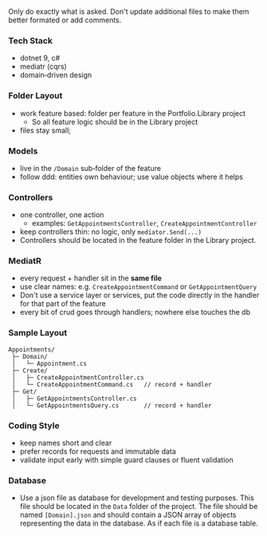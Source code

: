 Only do exactly what is asked. Don't update additional files to make them better formated or add comments.

### Tech Stack

- dotnet 9, c#
- mediatr (cqrs)
- domain‑driven design

### Folder Layout

- work feature based: folder per feature in the Portfolio.Library project
    - So all feature logic should be in the Library project
- files stay small;

### Models

- live in the `/Domain` sub‑folder of the feature
- follow ddd: entities own behaviour; use value objects where it helps

### Controllers

- one controller, one action
    - examples: `GetAppointmentsController`, `CreateAppointmentController`
- keep controllers thin: no logic, only `mediator.Send(...)`
- Controllers should be located in the feature folder in the Library project.

### MediatR

- every request + handler sit in the **same file**
- use clear names: e.g. `CreateAppointmentCommand` or `GetAppointmentQuery`
- Don't use a service layer or services, put the code directly in the handler for that part of the feature
- every bit of crud goes through handlers; nowhere else touches the db

### Sample Layout

```
Appointments/
 ├─ Domain/
 │   └─ Appointment.cs
 ├─ Create/
 │   ├─ CreateAppointmentController.cs
 │   └─ CreateAppointmentCommand.cs   // record + handler
 ├─ Get/
 │   ├─ GetAppointmentsController.cs
 │   └─ GetAppointmentsQuery.cs       // record + handler

```

### Coding Style

- keep names short and clear
- prefer records for requests and immutable data
- validate input early with simple guard clauses or fluent validation

### Database

- Use a json file as database for development and testing purposes. This file should be located in the `Data` folder of the project. The file should be named `[Domain].json` and should contain a JSON array of objects representing the data in the database. As if each file is a database table.